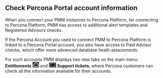 ## Check Percona Portal account information

When you connect your PMM instances to Percona Platform, ter connecting to Percona Platform, PMM has access to additional alert templates and Registered Advisors checks.

If the Percona Account you used to connect PMM to Percona Platform is linked to a Percona Portal account, you also have access to Paid Advisor checks, which offer more advanced database heath assessments. 

For such accounts PMM displays two new tabs on the main menu: **Entitlements** ![entitlements](../_images/entitlements.png)  and  ![support_tickets](../_images/support_tickets.png) **Support tickets**, where Percona customers can check all the information available for their accounts.